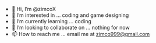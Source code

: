 - 👋 Hi, I’m @zimcoX
- 👀 I’m interested in ... coding and game designing 
- 🌱 I’m currently learning ... coding
- 💞️ I’m looking to collaborate on ... nothing for now
- 📫 How to reach me ... email me at zimco999@gmail.com

<!---
zimcoX/zimcoX is a ✨ special ✨ repository because its `README.md` (this file) appears on your GitHub profile.
You can click the Preview link to take a look at your changes.
--->
